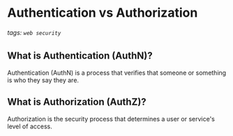# Authentication vs Authorization
###### tags: `web security`

## What is Authentication (AuthN)?
Authentication (AuthN) is a process that verifies that someone or something is who they say they are. 

## What is Authorization (AuthZ)?
Authorization is the security process that determines a user or service's level of access.